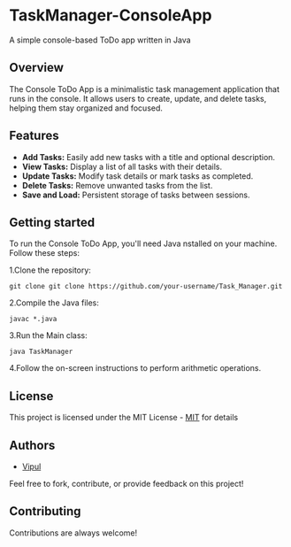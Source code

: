 
# TaskManager-ConsoleApp

A simple console-based ToDo app written in Java


## Overview

The Console ToDo App is a minimalistic task management application that runs in the console. It allows users to create, update, and delete tasks, helping them stay organized and focused.
## Features

- **Add Tasks:** Easily add new tasks with a title and optional description.
- **View Tasks:** Display a list of all tasks with their details.
- **Update Tasks:** Modify task details or mark tasks as completed.
- **Delete Tasks:** Remove unwanted tasks from the list.
- **Save and Load:** Persistent storage of tasks between sessions.


## Getting started
To run the Console ToDo App, you'll need Java nstalled on your machine. Follow these steps:

1.Clone the repository: 

    git clone git clone https://github.com/your-username/Task_Manager.git

2.Compile the Java files:

    javac *.java

3.Run the Main class:

    java TaskManager
4.Follow the on-screen instructions to perform arithmetic operations.

    




## License

This project is licensed under the MIT License - [MIT](https://choosealicense.com/licenses/mit/) for details


## Authors

- [Vipul](https://github.com/iamvipulpotdar)

Feel free to fork, contribute, or provide feedback on this project!
## Contributing

Contributions are always welcome!

